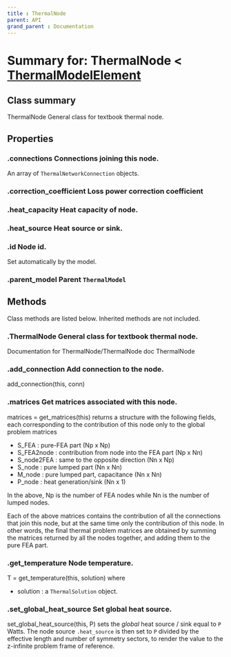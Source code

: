 ```yaml
---
title : ThermalNode
parent: API
grand_parent : Documentation
---
```

# Summary for: **ThermalNode**  < [ThermalModelElement](ThermalModelElement.html)

## Class summary

ThermalNode General class for textbook thermal node.

## Properties

### .**connections** Connections joining this node.

An array of `ThermalNetworkConnection` objects.

### .**correction_coefficient** Loss power correction coefficient

### .**heat_capacity** Heat capacity of node.

### .**heat_source** Heat source or sink.

### .**id** Node id.

Set automatically by the model.

### .**parent_model** Parent `ThermalModel`


## Methods

Class methods are listed below. Inherited methods are not included.

### .**ThermalNode** General class for textbook thermal node.
Documentation for ThermalNode/ThermalNode
doc ThermalNode

### .**add_connection** Add connection to the node.

add_connection(this, conn)

### .matrices Get matrices associated with this node.

matrices = get_matrices(this) returns a structure with the following
fields, each corresponding to the contribution of this node only to the
global problem matrices
* S_FEA : pure-FEA part (Np x Np)
* S_FEA2node : contribution from node into the FEA part (Np x Nn)
* S_node2FEA : same to the opposite direction (Nn x Np)
* S_node : pure lumped part (Nn x Nn)
* M_node : pure lumped part, capacitance (Nn x Nn)
* P_node : heat generation/sink (Nn x 1)

In the above, Np is the number of FEA nodes while Nn is the number of
lumped nodes.

Each of the above matrices contains the contribution of all the
connections that join this node, but at the same time only the
contribution of this node. In other words, the final thermal problem
matrices are obtained by summing the matrices returned by all the nodes
together, and adding them to the pure FEA part.

### .**get_temperature** Node temperature.

T = get_temperature(this, solution) where
* solution : a `ThermalSolution` object.

### .**set_global_heat_source** Set global heat source.

set_global_heat_source(this, P) sets the *global*  heat source
/ sink equal to `P` Watts. The node source `.heat_source` is then
set to `P`
divided by the effective length and number of symmetry
sectors, to render the value to the z-infinite problem frame
of reference.


